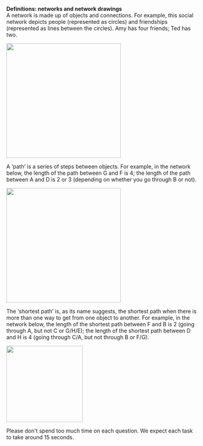 **Definitions: networks and network drawings**  
A network is made up of objects and connections. For example, this social network depicts people (represented as circles) and friendships (represented as lines between the circles). Amy has four friends; Ted has two.

<img src="https://jacoblmiller.github.io/tmp_images/1.jpg" width="300px"/>

<!-- The same network can be drawn in many different ways by changing the position of the objects. For example, here are four drawings of the same network.

<table style="width:100%; text-align:center; vertical-align:middle;">
  <tr>
    <td><img src="assets/images/2.jpg" width="200"/></td>
    <td><img src="assets/images/3.jpg" width="200"/></td>
    <td><img src="assets/images/4.jpg" width="200"/></td>
    <td><img src="assets/images/5.jpg" width="200"/></td>
  </tr>
</table> -->

A ‘path’ is a series of steps between objects. For example, in the network below, the length of the path between G and F is 4; the length of the path between A and D is 2 or 3 (depending on whether you go through B or not).

<img src="https://jacoblmiller.github.io/tmp_images/6.jpg" width="300px"/>

The ‘shortest path’ is, as its name suggests, the shortest path when there is more than one way to get from one object to another.
For example, in the network below, the length of the shortest path between F and B is 2 (going through A, but not C or G/H/E); the length of the shortest path between D and H is 4 (going through C/A, but not through B or F/G).

<img src="https://jacoblmiller.github.io/tmp_images/7.jpg" width="200px"/>

 Please don't spend too much time on each question. We expect each task to take around 15 seconds.